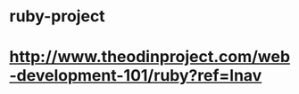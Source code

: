 # ruby-project
# http://www.theodinproject.com/web-development-101/ruby?ref=lnav

<head>
<title>Ruby Projects</title>
</head>